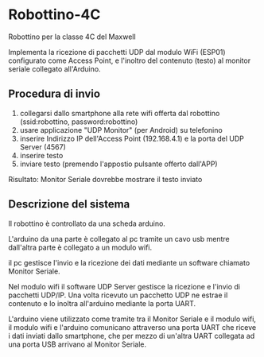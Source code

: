 # Robottino-4C
Robottino per la classe 4C del Maxwell

Implementa la ricezione di pacchetti UDP dal modulo WiFi (ESP01) configurato come Access Point, e l'inoltro del contenuto (testo) al monitor seriale collegato all'Arduino.

## Procedura di invio
1. collegarsi dallo smartphone alla rete wifi offerta dal robottino (ssid:robottino, password:robottino)
2. usare applicazione "UDP Monitor" (per Android) su telefonino
3. inserire Indirizzo IP dell'Access Point (192.168.4.1) e la porta del UDP Server (4567)
4. inserire testo
5. inviare testo (premendo l'appostio pulsante offerto dall'APP)

Risultato: Monitor Seriale dovrebbe mostrare il testo inviato

## Descrizione del sistema
Il robottino è controllato da una scheda arduino.

L'arduino da una parte è collegato al pc tramite un cavo usb mentre dall'altra parte è collegato a un modulo wifi.

il pc gestisce l'invio e la ricezione dei dati mediante un software chiamato Monitor Seriale.

Nel modulo wifi il software UDP Server gestisce la ricezione e l'invio di pacchetti UDP/IP. Una volta ricevuto un pacchetto UDP ne estrae il contenuto e lo inoltra all'arduino mediante la porta UART.

L'arduino viene utilizzato come tramite tra il Monitor Seriale e il modulo wifi, il modulo wifi e l'arduino comunicano attraverso una porta UART che riceve i dati  inviati dallo smartphone, che per mezzo di un'altra UART collegata ad una porta USB arrivano al Monitor Seriale. 

